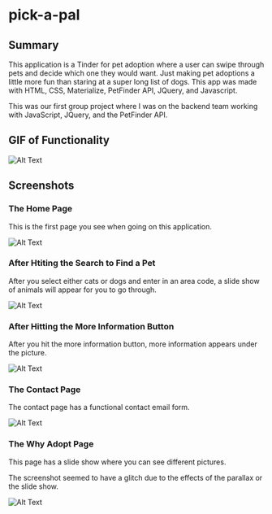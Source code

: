 # pick-a-pal

## Summary

This application is a Tinder for pet adoption where a user can swipe through pets and decide which one they would want. Just making pet adoptions a little more fun than staring at a super long list of dogs. This app was made with HTML, CSS, Materialize, PetFinder API, JQuery, and Javascript.

This was our first group project where I was on the backend team working with JavaScript, JQuery, and the PetFinder API. 

## GIF of Functionality

![Alt Text](assets/images/petFinder.gif)

## Screenshots

### The Home Page

This is the first page you see when going on this application. 

![Alt Text](assets/images/petfinderSS.png)

### After Htiting the Search to Find a Pet

After you select either cats or dogs and enter in an area code, a slide show of animals will appear for you to go through.

![Alt Text](assets/images/petfinderSS2.png)

### After Hitting the More Information Button

After you hit the more information button, more information appears under the picture.

![Alt Text](assets/images/petfinderSS3.png)

### The Contact Page

The contact page has a functional contact email form.

![Alt Text](assets/images/petfinderSS4.png)

### The Why Adopt Page

This page has a slide show where you can see different pictures. 

The screenshot seemed to have a glitch due to the effects of the parallax or the slide show. 

![Alt Text](assets/images/petfinderSS5.png)

